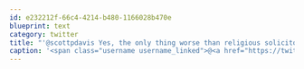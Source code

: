 ```yaml
---
id: e232212f-66c4-4214-b480-1166028b470e
blueprint: text
category: twitter
title: "'@scottpdavis Yes, the only thing worse than religious solicitors is UPS brokerage fees.  They are nasty!"
caption: '<span class="username username_linked">@<a href="https://twitter.com/scottpdavis" title="Scott Davis">scottpdavis</a></span> Yes, the only thing worse than religious solicitors is UPS brokerage fees.  They are nasty!'
---
```

